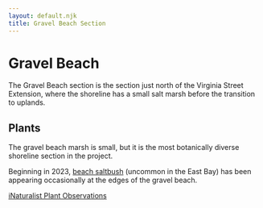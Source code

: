```yaml
---
layout: default.njk
title: Gravel Beach Section
---
```


# Gravel Beach

The Gravel Beach section is the section just north of the Virginia Street Extension, where the shoreline has a small salt marsh before the transition to uplands.

## Plants

The gravel beach marsh is small, but it is the most botanically diverse shoreline section in the project.

Beginning in 2023, [beach saltbush](../../biological_resources/plants/shoreline#saltbush) (uncommon in the East Bay) has been appearing occasionally at the edges of the gravel beach.

[iNaturalist Plant Observations](https://www.inaturalist.org/observations?nelat=37.870983165187354&nelng=-122.30706195397148&subview=map&swlat=37.87063592346197&swlng=-122.30767886204491&taxon_id=211194&view=species)
